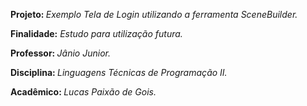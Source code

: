 
<p><b> Projeto: </b> <i>Exemplo Tela de Login utilizando a ferramenta SceneBuilder.</i>
<p><b>Finalidade:</b><i> Estudo para utilização futura.</i>
<p><b>Professor: </b><i>Jânio Junior.</i>
<p><b>Disciplina: </b><i>Linguagens Técnicas de Programação II.</i>
<p><b>Acadêmico: </b><i>Lucas Paixão de Gois.</i>

